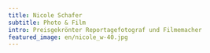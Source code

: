 ```yaml
---
title: Nicole Schafer
subtitle: Photo & Film
intro: Preisgekrönter Reportagefotograf und Filmemacher
featured_image: en/nicole_w-40.jpg
---
```

